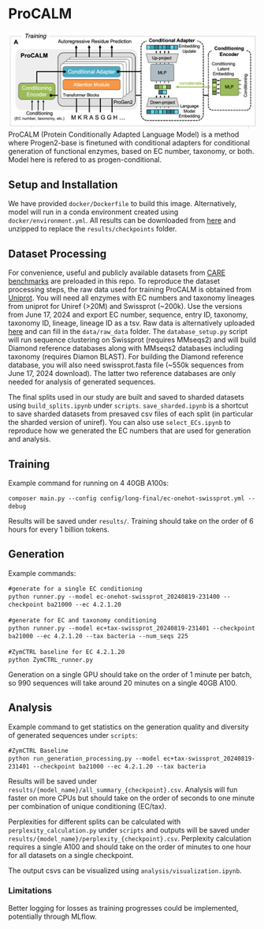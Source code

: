 # ProCALM
![image](analysis/figures/architecture_top.png)
ProCALM (Protein Conditionally Adapted Language Model) is a method where Progen2-base is finetuned with conditional adapters for conditional generation of functional enzymes, based on EC number, taxonomy, or both. Model here is refered to as progen-conditional. 

## Setup and Installation
 We have provided `docker/Dockerfile` to build this image. Alternatively, model will run in a conda environment created using `docker/environment.yml`. All results can be downloaded from [here]() and unzipped to replace the `results/checkpoints` folder.

## Dataset Processing
For convenience, useful and publicly available datasets from [CARE benchmarks](https://github.com/jsunn-y/CARE/) are preloaded in this repo. To reproduce the dataset processing steps, the raw data used for training ProCALM is obtained from [Uniprot](https://www.uniprot.org). You will need all enzymes with EC numbers and taxonomy lineages from uniprot for Uniref (>20M) and Swissprot (~200k). Use the versions from June 17, 2024 and export EC number, sequence, entry ID, taxonomy, taxonomy ID, lineage, lineage ID as a tsv. Raw data is alternatively uploaded [here]() and can fill in the `data/raw_data` folder. The `database_setup.py` script will run sequence clustering on Swissprot (requires MMseqs2) and will build Diamond reference databases along with MMseqs2 databases including taxonomy (requires Diamon BLAST). For building the Diamond reference database, you will also need swissprot.fasta file (~550k sequences from June 17, 2024 download). The latter two reference databases are only needed for analysis of generated sequences.

The final splits used in our study are built and saved to sharded datasets using `build_splits.ipynb` under `scripts`. `save_sharded.ipynb` is a shortcut to save sharded datasets from presaved csv files of each split (in particular the sharded version of uniref). You can also use `select_ECs.ipynb` to reproduce how we generated the EC numbers that are used for generation and analysis. 

## Training
Example command for running on 4 40GB A100s:
```
composer main.py --config config/long-final/ec-onehot-swissprot.yml --debug
```
Results will be saved under `results/`. Training should take on the order of 6 hours for every 1 billion tokens.

## Generation
Example commands:

```
#generate for a single EC conditioning
python runner.py --model ec-onehot-swissprot_20240819-231400 --checkpoint ba21000 --ec 4.2.1.20

#generate for EC and taxonomy conditioning
python runner.py --model ec+tax-swissprot_20240819-231401 --checkpoint ba21000 --ec 4.2.1.20 --tax bacteria --num_seqs 225

#ZymCTRL baseline for EC 4.2.1.20
python ZymCTRL_runner.py
```
Generation on a single GPU should take on the order of 1 minute per batch, so 990 sequences will take around 20 minutes on a single 40GB A100.

## Analysis
Example command to get statistics on the generation quality and diversity of generated sequences under `scripts`:
```
#ZymCTRL Baseline
python run_generation_processing.py --model ec+tax-swissprot_20240819-231401 --checkpoint ba21000 --ec 4.2.1.20 --tax bacteria
```
Results will be saved under `results/{model_name}/all_summary_{checkpoint}.csv`. Analysis will fun faster on more CPUs but should take on the order of seconds to one minute per combination of unique conditioning (EC/tax).

Perplexities for different splits can be calculated with `perplexity_calculation.py` under `scripts` and outputs will be saved under `results/{model_name}/perplexity_{checkpoint}.csv`. Perplexity calculation requires a single A100 and should take on the order of minutes to one hour for all datasets on a single checkpoint.

The output csvs can be visualized using `analysis/visualization.ipynb`.

### Limitations
Better logging for losses as training progresses could be implemented, potentially through MLflow.

